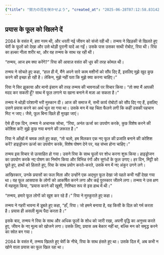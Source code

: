```yaml
---
{"title": "努力の花を咲かせよう", "created_at": "2025-06-28T07:12:58.831424+09:00", "pattern_id": 1, "pattern_name": "価値転倒型", "year": 2084}
---
```


## प्रयास के फूल को खिलने दें

2084 के वसंत में, हवा नरम थी, और धरती नई जीवन को संजो रही थी। तन्मय ने खिड़की से खिलते हुए चेर्री के फूलों को देखा और उसे थोड़ी पुरानी यादें आ गईं। उसके पास उसका साथी रोबोट, रिया थी। रिया का हल्का नीला शरीर था, और वह तन्मय के साथ रह रही थी।

“तन्मय, आज हम क्या करेंगे?” रिया की आवाज़ वसंत की धूप की तरह कोमल थी।

तन्मय ने सोचते हुए कहा, “हाल ही में, मैंने अपने सारे काम मशीनों को सौंप दिए हैं, इसलिए मुझे खुद कुछ करने की इच्छा हो रही है। लेकिन, मुझे नहीं पता कि मुझे क्या करना चाहिए।”

रिया ने सिर झुकाया और मानो इंसान की तरह तन्मय की भावनाओं पर विचार किया। “तो क्या मैं आपकी मदद कर सकती हूँ? साथ में फूल लगाने या खाना बनाने में मज़ा आ सकता है।”

तन्मय ने थोड़ी परेशानी भरी मुस्कान दी। आज की समाज में, सभी कार्य रोबोटों को सौंप दिए गए हैं, इसलिए उसने प्रयास करने का अर्थ भूल सा गया था। उसके मन में यह चिंता फैलने लगी कि कहीं उसकी पहचान मिट न जाए। जैसे, फूल बिना खिले ही मुरझा जाएं।

ऐसे ही एक दिन, तन्मय ने अचानक सोचा, “रिया, अनंत ऊर्जा का उपयोग करके, कुछ विशेष करने की कोशिश करें! मुझे कुछ नया बनाने की ज़रूरत है।”

रिया ने आँखों में चमक लाते हुए कहा, “तो चलो, हम मिलकर एक नए फूल की प्रजाति बनाने की कोशिश करें? हाइड्रोजन ऊर्जा का उपयोग करके, विशेष पोषण देने पर, यह संभव होना चाहिए।”

तन्मय इस विचार से उत्साहित हो गया। उसने रिया के साथ फूलों पर शोध करना शुरू किया। हाइड्रोजन का उपयोग करके नए पोषण का निर्माण किया और विभिन्न रंगों और सुगंधों के फूल उगाए। हर दिन, मिट्टी को छूते हुए, हाथों को हिलाते हुए, रिया के साथ प्रयोग करते-करते, उसके मन में नए अंकुर उगने लगे।

आखिरकार, उनके प्रयासों का फल मिला और उन्होंने एक अद्भुत फूल देखा जो पहले कभी नहीं देखा गया था। वह फूल आसपास के लोगों को आकर्षित करने लगा और कई पुरस्कार जीतने लगा। तन्मय ने उस क्षण में महसूस किया, “प्रयास करने की खुशी, निश्चित रूप से इस हाथ में थी।”

“तन्मय, हमारे फूल लोगों को खुश कर रहे हैं।” रिया ने मुस्कुराते हुए कहा।

तन्मय ने गहरी भावना में डूबते हुए कहा, “हाँ, रिया। जो हमने बनाया है, वह किसी के दिल को गर्म करता है। प्रयास ही असली मूल्य पैदा करता है।”

इसके बाद, तन्मय ने रिया के साथ और अधिक फूलों के शोध को जारी रखा, अपनी वृद्धि का अनुभव करते हुए, जीवन के नए मूल्य को खोजने लगा। उसके लिए, प्रयास अब बेकार नहीं था, बल्कि मन को समृद्ध करने का स्रोत बन गया।

2084 के वसंत में, तन्मय खिलते हुए चेर्री के नीचे, रिया के साथ हंसते हुए था। उसके दिल में, अब कभी न खोने वाला प्रयास का फूल खिल रहा था।
